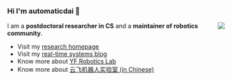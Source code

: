 ### Hi I'm automaticdai 👋


<img align="right" src="https://github-readme-stats.vercel.app/api?username=automaticdai&show_icons=true&icon_color=0366d6&text_color=24292e&bg_color=ffffff&hide_title=true" />

I am a **postdoctoral researcher in CS** and a **maintainer of robotics community**.

- Visit my [research homepage](https://www.xiaotiandai.com)
- Visit my [real-time systems blog](https://blog.xiaotiandai.com)
- Know more about [YF Robotics Lab](https://www.yfrl.org)
- Know more about [云飞机器人实验室 (in Chinese)](https://www.yfworld.com)
